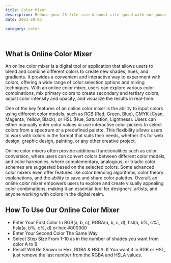 ```yaml
---
title: Color Mixer
description: Reduce your JS file size & boost site speed with our powerful online JS minifier tool. Try now for faster page loads!s
date: 2023-28-03

category: color

---
```


## What Is Online Color Mixer
An online color mixer is a digital tool or application that allows users to blend and combine different colors to create new shades, hues, and gradients. It provides a convenient and interactive way to experiment with colors, offering a wide range of color selection options and mixing techniques. With an online color mixer, users can explore various color combinations, mix primary colors to create secondary and tertiary colors, adjust color intensity and opacity, and visualize the results in real-time.

One of the key features of an online color mixer is the ability to input colors using different color models, such as RGB (Red, Green, Blue), CMYK (Cyan, Magenta, Yellow, Black), or HSL (Hue, Saturation, Lightness). Users can either manually enter color values or use interactive color pickers to select colors from a spectrum or a predefined palette. This flexibility allows users to work with colors in the format that suits their needs, whether it's for web design, graphic design, painting, or any other creative project.

Online color mixers often provide additional functionalities such as color conversion, where users can convert colors between different color models, and color harmonies, where complementary, analogous, or triadic color schemes are suggested based on the selected colors. Some advanced color mixers even offer features like color blending algorithms, color theory explanations, and the ability to save and share color palettes. Overall, an online color mixer empowers users to explore and create visually appealing color combinations, making it an essential tool for designers, artists, and anyone working with colors in the digital realm.

## How To Use Our Online Color Mixer
- Enter Your First Color In RGB(a, b, c), RGBA(a, b, c, d), hsl(a, b%, c%), hsla(a, b%, c%, d) or hex #000000
- Enter Your Second Color The Same Way
- Select Step Size From 1-10 as in the number of shades you want from color A to B
- Result Will Be Shown in Hex, RGBA & HSLA. If You want it in RGB or HSL, just remove the last number from the RGBA and HSLA values.